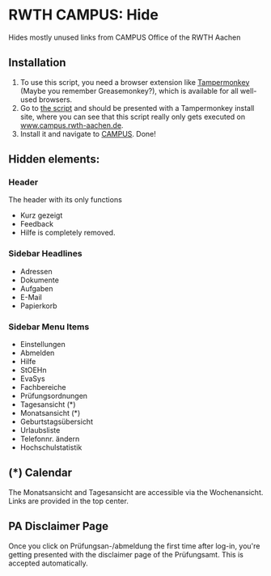 # RWTH CAMPUS: Hide
Hides mostly unused links from CAMPUS Office of the RWTH Aachen

## Installation
1. To use this script, you need a browser extension like [Tampermonkey](https://tampermonkey.net/) (Maybe you remember Greasemonkey?), which is available for all well-used browsers.
2. Go to [the script](https://github.com/Itja/campus-hide/raw/master/campus-hide.user.js) and should be presented with a Tampermonkey install site, where you can see that this script really only gets executed on www.campus.rwth-aachen.de.
3. Install it and navigate to [CAMPUS](https://www.campus.rwth-aachen.de/office/). Done!

## Hidden elements:
### Header
The header with its only functions
* Kurz gezeigt
* Feedback
* Hilfe
is completely removed.
### Sidebar Headlines
* Adressen
* Dokumente
* Aufgaben
* E-Mail
* Papierkorb
### Sidebar Menu Items
* Einstellungen
* Abmelden
* Hilfe
* StOEHn
* EvaSys
* Fachbereiche
* Prüfungsordnungen
* Tagesansicht (\*)
* Monatsansicht (\*)
* Geburtstagsübersicht
* Urlaubsliste
* Telefonnr. ändern
* Hochschulstatistik

## (\*) Calendar
The Monatsansicht and Tagesansicht are accessible via the Wochenansicht. Links are provided in the top center.

## PA Disclaimer Page
Once you click on Prüfungsan-/abmeldung the first time after log-in, you're getting presented with the disclaimer page of the Prüfungsamt. This is accepted automatically.
